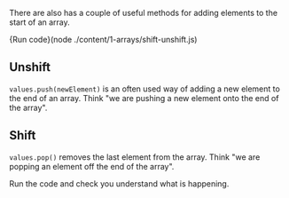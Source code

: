 There are also has a couple of useful methods for adding elements to the start of an array.

{Run code}(node ./content/1-arrays/shift-unshift.js)

## Unshift
`values.push(newElement)` is an often used way of adding a new element to the end of an array. Think "we are pushing a new element onto the end of the array".

## Shift
`values.pop()` removes the last element from the array. Think "we are popping an element off the end of the array".

Run the code and check you understand what is happening.

